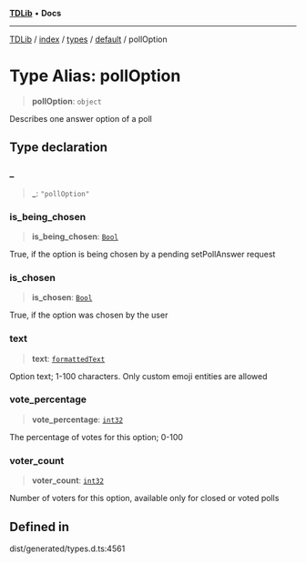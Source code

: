 [**TDLib**](../../../../../../README.md) • **Docs**

***

[TDLib](../../../../../../modules.md) / [index](../../../../../README.md) / [types](../../../README.md) / [default](../README.md) / pollOption

# Type Alias: pollOption

> **pollOption**: `object`

Describes one answer option of a poll

## Type declaration

### \_

> **\_**: `"pollOption"`

### is\_being\_chosen

> **is\_being\_chosen**: [`Bool`](Bool.md)

True, if the option is being chosen by a pending setPollAnswer request

### is\_chosen

> **is\_chosen**: [`Bool`](Bool.md)

True, if the option was chosen by the user

### text

> **text**: [`formattedText`](formattedText-1.md)

Option text; 1-100 characters. Only custom emoji entities are allowed

### vote\_percentage

> **vote\_percentage**: [`int32`](int32-1.md)

The percentage of votes for this option; 0-100

### voter\_count

> **voter\_count**: [`int32`](int32-1.md)

Number of voters for this option, available only for closed or voted polls

## Defined in

dist/generated/types.d.ts:4561
